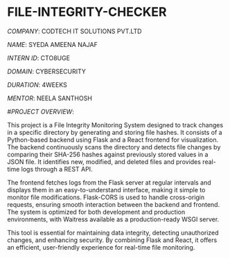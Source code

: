 # FILE-INTEGRITY-CHECKER

*COMPANY*: CODTECH IT SOLUTIONS PVT.LTD

*NAME*: SYEDA AMEENA NAJAF

*INTERN ID*: CTO8UGE

*DOMAIN*: CYBERSECURITY

*DURATION*: 4WEEKS

*MENTOR*: NEELA SANTHOSH

#*PROJECT OVERVIEW*:

This project is a File Integrity Monitoring System designed to track changes in a specific directory by generating and storing file hashes. It consists of a Python-based backend using Flask and a React frontend for visualization. The backend continuously scans the directory and detects file changes by comparing their SHA-256 hashes against previously stored values in a JSON file. It identifies new, modified, and deleted files and provides real-time logs through a REST API.

The frontend fetches logs from the Flask server at regular intervals and displays them in an easy-to-understand interface, making it simple to monitor file modifications. Flask-CORS is used to handle cross-origin requests, ensuring smooth interaction between the backend and frontend. The system is optimized for both development and production environments, with Waitress available as a production-ready WSGI server.

This tool is essential for maintaining data integrity, detecting unauthorized changes, and enhancing security. By combining Flask and React, it offers an efficient, user-friendly experience for real-time file monitoring.
